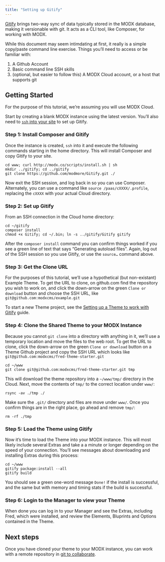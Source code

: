 ```yaml
---
title: "Setting up Gitify"
---
```


[Gitify](https://github.com/modmore/Gitify) brings two-way sync of data typically stored in the MODX database, making it versionable with git. It acts as a CLI tool, like Composer, for working with MODX.

While this document may seem intimdating at first, it really is a simple copy/paste command line exercise. Things you’ll need to access or be familiar with:

1. A Github Account
2. Basic command line SSH skills
3. (optional, but easier to follow this) A MODX Cloud account, or a host that supports git

## Getting Started

For the purpose of this tutorial, we’re assuming you will use MODX Cloud.

Start by creating a blank MODX instance using the latest version. You’ll also need to [`ssh` into your site](https://support.modx.com/hc/en-us/articles/217294267-Access-Instances-with-SFTP-SSH) to set up Gitify.

### Step 1: Install Composer and Gitify

Once the instance is created, `ssh` into it and execute the following commands starting in the home directory. This will install Composer and copy Gitify to your site.

```plain
cd www; curl http://modx.co/scripts/install.sh | sh
mkdir ../gitify; cd ../gitify
git clone https://github.com/modmore/Gitify.git ./
```

Now exit the SSH session, and log back in so you can use Composer. Alternately, you can use a command like `source /paas/cXXXX/.profile`, replacing the `cXXXX` with your actual Cloud directory.

### Step 2: Set up Gitify

From an SSH connection in the Cloud home directory:

```plain
cd ~/gitify
composer install
chmod +x Gitify; cd ~/.bin; ln -s ../gitify/Gitify gitify
```

After the `composer install` command you can confirm things worked if you see a green line of text that says “Generating autoload files”. Again, log out of the SSH session so you use Gitify, or use the `source…` command above.

### Step 3: Get the Clone URL

For the purposes of this tutorial, we’ll use a hypothetical (but non-existant) Example Theme. To get the URL to clone, on github.com find the repository you wish to work on, and click the down-arrow on the green `Clone or download` button and choose the SSH URL, like `git@github.com:modxcms/example.git`

To start a new Theme project, see the [Setting up a Theme to work with Gitify](extras/fred/collab/initial_extract) guide.

### Step 4: Clone the Shared Theme to your MODX Instance

Because you cannot `git clone` into a directory with anything in it, we’ll use a temporary location and move the files to the web root. To get the URL to clone, click the down-arrow on the green `Clone or download` button on a Theme Github project and copy the SSH URL which looks like `git@github.com:modxcms/fred-theme-starter.git`

```plain
cd ~/www
git clone git@github.com:modxcms/fred-theme-starter.git tmp
```

This will download the theme repository into a `~/www/tmp/` directory in the Cloud. Next, move the contents of `tmp/` to the correct location under `www/`:

```plain
rsync -av ./tmp ./
```

Make sure the `.git/` directory and files are move under `www/`. Once you confirm things are in the right place, go ahead and remove `tmp/`:

```plain
rm -rf ./tmp
```

### Step 5: Load the Theme using Gitify

Now it’s time to load the Theme into your MODX instance. This will most likely include several Extras and take a a minute or longer depending on the speed of your connection. You’ll see messages about downloading and installing Extras during this process:

```plain
cd ~/www
gitify package:install --all
gitify build
```

You should see a green one-word message `Done!` if the install is successful, and the same but with memory and timing stats if the build is successful.

### Step 6: Login to the Manager to view your Theme

When done you can log in to your Manager and see the Extras, including Fred, which were installed, and review the Elements, Bluprints and Options contained in the Theme.

## Next steps

Once you have cloned your theme to your MODX instance, you can work with a remote repository in [git to collaborate](extras/fred/collab/gitify_in_action).
